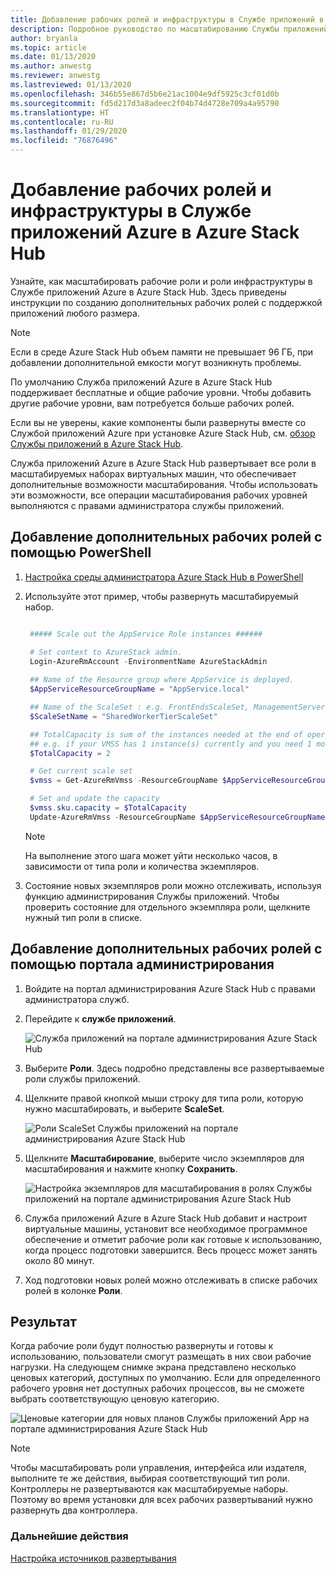 ```yaml
---
title: Добавление рабочих ролей и инфраструктуры в Службе приложений в Azure Stack Hub
description: Подробное руководство по масштабированию Службы приложений Azure в Azure Stack Hub
author: bryanla
ms.topic: article
ms.date: 01/13/2020
ms.author: anwestg
ms.reviewer: anwestg
ms.lastreviewed: 01/13/2020
ms.openlocfilehash: 346b55e867d5b6e21ac1004e9df5925c3cf01d0b
ms.sourcegitcommit: fd5d217d3a8adeec2f04b74d4728e709a4a95790
ms.translationtype: HT
ms.contentlocale: ru-RU
ms.lasthandoff: 01/29/2020
ms.locfileid: "76876496"
---
```

# <a name="add-workers-and-infrastructure-in-azure-app-service-on-azure-stack-hub"></a>Добавление рабочих ролей и инфраструктуры в Службе приложений Azure в Azure Stack Hub

Узнайте, как масштабировать рабочие роли и роли инфраструктуры в Службе приложений Azure в Azure Stack Hub. Здесь приведены инструкции по созданию дополнительных рабочих ролей с поддержкой приложений любого размера.

> [!NOTE]
> Если в среде Azure Stack Hub объем памяти не превышает 96 ГБ, при добавлении дополнительной емкости могут возникнуть проблемы.

По умолчанию Служба приложений Azure в Azure Stack Hub поддерживает бесплатные и общие рабочие уровни. Чтобы добавить другие рабочие уровни, вам потребуется больше рабочих ролей.

Если вы не уверены, какие компоненты были развернуты вместе со Службой приложений Azure при установке Azure Stack Hub, см. [обзор Службы приложений в Azure Stack Hub](azure-stack-app-service-overview.md).

Служба приложений Azure в Azure Stack Hub развертывает все роли в масштабируемых наборах виртуальных машин, что обеспечивает дополнительные возможности масштабирования. Чтобы использовать эти возможности, все операции масштабирования рабочих уровней выполняются с правами администратора службы приложений.

## <a name="add-additional-workers-with-powershell"></a>Добавление дополнительных рабочих ролей с помощью PowerShell

1. [Настройка среды администратора Azure Stack Hub в PowerShell](azure-stack-powershell-configure-admin.md)

2. Используйте этот пример, чтобы развернуть масштабируемый набор.
   ```powershell
   
    ##### Scale out the AppService Role instances ######
   
    # Set context to AzureStack admin.
    Login-AzureRmAccount -EnvironmentName AzureStackAdmin
                                                 
    ## Name of the Resource group where AppService is deployed.
    $AppServiceResourceGroupName = "AppService.local"

    ## Name of the ScaleSet : e.g. FrontEndsScaleSet, ManagementServersScaleSet, PublishersScaleSet , LargeWorkerTierScaleSet,      MediumWorkerTierScaleSet, SmallWorkerTierScaleSet, SharedWorkerTierScaleSet
    $ScaleSetName = "SharedWorkerTierScaleSet"

    ## TotalCapacity is sum of the instances needed at the end of operation. 
    ## e.g. if your VMSS has 1 instance(s) currently and you need 1 more the TotalCapacity should be set to 2
    $TotalCapacity = 2  

    # Get current scale set
    $vmss = Get-AzureRmVmss -ResourceGroupName $AppServiceResourceGroupName -VMScaleSetName $ScaleSetName

    # Set and update the capacity
    $vmss.sku.capacity = $TotalCapacity
    Update-AzureRmVmss -ResourceGroupName $AppServiceResourceGroupName -Name $ScaleSetName -VirtualMachineScaleSet $vmss 
   ```    

   > [!NOTE]
   > На выполнение этого шага может уйти несколько часов, в зависимости от типа роли и количества экземпляров.
   >
   >

3. Состояние новых экземпляров роли можно отслеживать, используя функцию администрирования Службы приложений. Чтобы проверить состояние для отдельного экземпляра роли, щелкните нужный тип роли в списке.

## <a name="add-additional-workers-using-the-administrator-portal"></a>Добавление дополнительных рабочих ролей с помощью портала администрирования

1. Войдите на портал администрирования Azure Stack Hub с правами администратора служб.

2. Перейдите к **службе приложений**.

    ![Служба приложений на портале администрирования Azure Stack Hub](media/azure-stack-app-service-add-worker-roles/image01.png)

3. Выберите **Роли**. Здесь подробно представлены все развертываемые роли службы приложений.

4. Щелкните правой кнопкой мыши строку для типа роли, которую нужно масштабировать, и выберите **ScaleSet**.

    ![Роли ScaleSet Службы приложений на портале администрирования Azure Stack Hub](media/azure-stack-app-service-add-worker-roles/image02.png)

5. Щелкните **Масштабирование**, выберите число экземпляров для масштабирования и нажмите кнопку **Сохранить**.

    ![Настройка экземпляров для масштабирования в ролях Службы приложений на портале администрирования Azure Stack Hub](media/azure-stack-app-service-add-worker-roles/image03.png)

6. Служба приложений Azure в Azure Stack Hub добавит и настроит виртуальные машины, установит все необходимое программное обеспечение и отметит рабочие роли как готовые к использованию, когда процесс подготовки завершится. Весь процесс может занять около 80 минут.

7. Ход подготовки новых ролей можно отслеживать в списке рабочих ролей в колонке **Роли**.

## <a name="result"></a>Результат

Когда рабочие роли будут полностью развернуты и готовы к использованию, пользователи смогут размещать в них свои рабочие нагрузки. На следующем снимке экрана представлено несколько ценовых категорий, доступных по умолчанию. Если для определенного рабочего уровня нет доступных рабочих процессов, вы не сможете выбрать соответствующую ценовую категорию.

![Ценовые категории для новых планов Службы приложений App на портале администрирования Azure Stack Hub](media/azure-stack-app-service-add-worker-roles/image04.png)

>[!NOTE]
> Чтобы масштабировать роли управления, интерфейса или издателя, выполните те же действия, выбирая соответствующий тип роли. Контроллеры не развертываются как масштабируемые наборы. Поэтому во время установки для всех рабочих развертываний нужно развернуть два контроллера.

### <a name="next-steps"></a>Дальнейшие действия

[Настройка источников развертывания](azure-stack-app-service-configure-deployment-sources.md)
